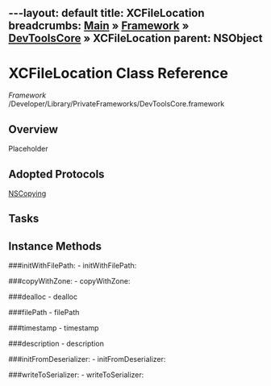 ---layout: default
title: XCFileLocation
breadcrumbs: <a href="/index.html">Main</a> &raquo; <a href="/Frameworks.html">Framework</a> &raquo; <a href="/Frameworks/DevToolsCore.html">DevToolsCore</a> &raquo; XCFileLocation
parent: NSObject 
---
# XCFileLocation Class Reference

*Framework* /Developer/Library/PrivateFrameworks/DevToolsCore.framework

## Overview

Placeholder

## Adopted Protocols

[NSCopying]()

## Tasks

## Instance Methods

<a name="-initWithFilePath:"></a>
###initWithFilePath:
    - initWithFilePath:

<a name="-copyWithZone:"></a>
###copyWithZone:
    - copyWithZone:

<a name="-dealloc"></a>
###dealloc
    - dealloc

<a name="-filePath"></a>
###filePath
    - filePath

<a name="-timestamp"></a>
###timestamp
    - timestamp

<a name="-description"></a>
###description
    - description

<a name="-initFromDeserializer:"></a>
###initFromDeserializer:
    - initFromDeserializer:

<a name="-writeToSerializer:"></a>
###writeToSerializer:
    - writeToSerializer:


